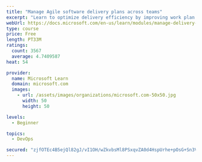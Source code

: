 ```yaml
---
title: "Manage Agile software delivery plans across teams"
excerpt: "Learn to optimize delivery efficiency by improving work plan visibility across teams."
webUrl: https://docs.microsoft.com/en-us/learn/modules/manage-delivery-plans/
type: course
price: Free
length: PT33M
ratings:
  count: 3567
  average: 4.7409587
heat: 54

provider:
  name: Microsoft Learn
  domain: microsoft.com
  images:
    - url: /assets/images/organizations/microsoft.com-50x50.jpg
      width: 50
      height: 50

levels:
  - Beginner

topics:
  - DevOps

secured: "zjfOTEc4B5ejQl82gJ/vI1OH/wZkvbsMl8PSxqvZA0d4HspUrhe+pOsG+Sn3ViTJamFHxnLbgqNEbjFJ8gRBXwqqAQ3tAPvTXkq+naOuRMG4EwuNtzGADIRRwDJE9UGA/XyBh4vQ+4/JPMOSaxGG5j/Tib96DerX4ArBhICTia/0VVKw36r6joBT/A8n0YltqiX7J/8OrKOJhwxfX7HqAObEVr/Oi/Hp2FvVIHF/ndqX3zCHLA8/uhpvKHA3F/dH1fFYCmvoo8GalJTyAOoBWMFETmfUy2qrnEBhnB6cMV2l6WIxkpOoCzbQb6wvcwjoAC9RB41E7it7pE6FP57LaR/2HgtMm7NqvbfxQrsiyiYPgV3H8c5MaMvzZpNtgRlS7s1mQOQHdHl3RubZ0111xs/dQ3Q9HX4I49HVZ4GCjew=;awLncJ7xYHPX99K8z76XqA=="
---
```


